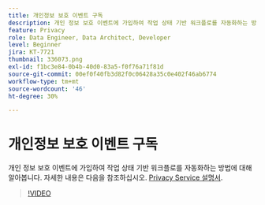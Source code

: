 ```yaml
---
title: 개인정보 보호 이벤트 구독
description: 개인 정보 보호 이벤트에 가입하여 작업 상태 기반 워크플로를 자동화하는 방법에 대해 알아봅니다.
feature: Privacy
role: Data Engineer, Data Architect, Developer
level: Beginner
jira: KT-7721
thumbnail: 336073.png
exl-id: f1bc3e84-0b4b-40d0-83a5-f0f76a71f81d
source-git-commit: 00ef0f40fb3d82f0c06428a35c0e402f46ab6774
workflow-type: tm+mt
source-wordcount: '46'
ht-degree: 30%

---
```



# 개인정보 보호 이벤트 구독

개인 정보 보호 이벤트에 가입하여 작업 상태 기반 워크플로를 자동화하는 방법에 대해 알아봅니다. 자세한 내용은 다음을 참조하십시오. [Privacy Service 설명서](https://experienceleague.adobe.com/docs/experience-platform/privacy/home.html?lang=ko-KR).

>[!VIDEO](https://video.tv.adobe.com/v/336073?learn=on)

